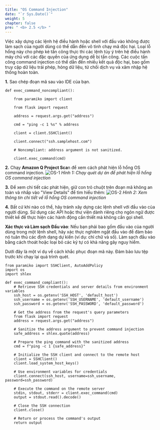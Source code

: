 ```yaml
---
title: "OS Command Injection"
date: "`r Sys.Date()`"
weight: 5
chapter: false
pre: " <b> 2.5 </b> "
---
```


Việc xây dựng các lệnh hệ điều hành hoặc shell với đầu vào không được làm sạch của người dùng có thể dẫn đến vô tình chạy mã độc hại. Loại lỗ hổng này cho phép kẻ tấn công thực thi các lệnh tùy ý trên hệ điều hành máy chủ với các đặc quyền của ứng dụng dễ bị tấn công. Các cuộc tấn công command injection có thể dẫn đến nhiều kết quả độc hại, bao gồm truy cập dữ liệu trái phép, hỏng dữ liệu, từ chối dịch vụ và xâm nhập hệ thống hoàn toàn.

**1.** Sao chép đoạn mã sau vào IDE của bạn.

```
def exec_command_noncompliant():

    from paramiko import client

    from flask import request

    address = request.args.get("address")

    cmd = "ping -c 1 %s" % address

    client = client.SSHClient()

    client.connect("ssh.samplehost.com")

    # Noncompliant: address argument is not sanitized.

    client.exec_command(cmd)
```

**2.** Chạy **Amazon Q Project Sca**n để xem cách phát hiện lỗ hổng OS command injection.
![OS-1](/images/5/OS-1.png?width=90pc)
_Hình 1: Chạy quét dự án để phát hiện lỗ hổng OS command injection_

**3.** Để xem chi tiết các phát hiện, giữ con trỏ chuột trên đoạn mã không an toàn và nhấp vào "View Details" để tìm hiểu thêm:
![OS-2](/images/5/OS-2.png?width=90pc)
_Hình 2: Xem thông tin chi tiết về lỗ hổng OS command injection_

**4.** Bất cứ khi nào có thể, hãy tránh xây dựng các lệnh shell với đầu vào của người dùng. Sử dụng các API hoặc thư viện dành riêng cho ngôn ngữ được thiết kế để thực hiện các hành động cần thiết mà không cần gọi shell.

**Xác thực và Làm sạch Đầu vào**: Nếu bạn phải bao gồm đầu vào của người dùng trong một lệnh shell, hãy xác thực nghiêm ngặt đầu vào để đảm bảo nó tuân thủ các định dạng dự kiến (ví dụ: chỉ chữ và số). Làm sạch đầu vào bằng cách thoát hoặc loại bỏ các ký tự có khả năng gây nguy hiểm.

Dưới đây là một ví dụ về cách khắc phục đoạn mã này. Đảm bảo lưu tệp trước khi chạy lại quá trình quét.

```
from paramiko import SSHClient, AutoAddPolicy
import os
import shlex

def exec_command_compliant():
    # Retrieve SSH credentials and server details from environment variables
    ssh_host = os.getenv('SSH_HOST', 'default_host')
    ssh_username = os.getenv('SSH_USERNAME', 'default_username')
    ssh_password = os.getenv('SSH_PASSWORD', 'default_password')

    # Get the address from the request's query parameters
    from flask import request
    address = request.args.get("address")

    # Sanitize the address argument to prevent command injection
    safe_address = shlex.quote(address)

    # Prepare the ping command with the sanitized address
    cmd = f"ping -c 1 {safe_address}"

    # Initialize the SSH client and connect to the remote host
    client = SSHClient()
    client.load_system_host_keys()

    # Use environment variables for credentials
    client.connect(ssh_host, username=ssh_username, password=ssh_password)

    # Execute the command on the remote server
    stdin, stdout, stderr = client.exec_command(cmd)
    output = stdout.read().decode()

    # Close the SSH connection
    client.close()

    # Return or process the command's output
    return output
```
